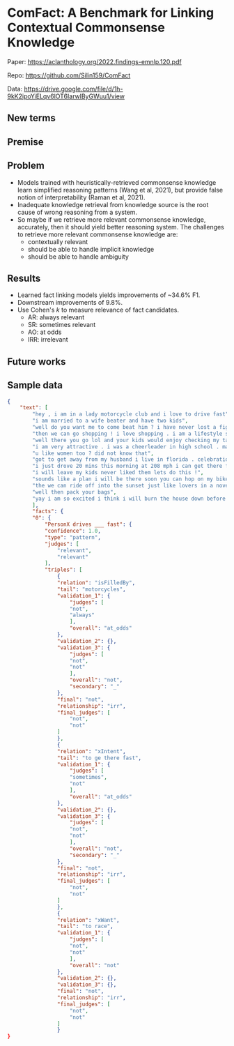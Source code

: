# ComFact: A Benchmark for Linking Contextual Commonsense Knowledge 
Paper: https://aclanthology.org/2022.findings-emnlp.120.pdf

Repo:  https://github.com/Silin159/ComFact

Data:  https://drive.google.com/file/d/1h-9kK2ipoYiELqv6lOT6IarwlByGWuu1/view

## New terms


## Premise

## Problem
* Models trained with heuristically-retrieved commonsense knowledge learn simplified reasoning patterns (Wang et al, 2021), but provide false notion of interpretability (Raman et al, 2021).
* Inadequate knowledge retrieval from knowledge source is the root cause of wrong reasoning from a system. 
* So maybe if we retrieve more relevant commonsense knowledge, accurately, then it should yield better reasoning system. The challenges to retrieve more relevant commonsense knowledge are:
    * contextually relevant
    * should be able to handle implicit knowledge
    * should be able to handle ambiguity

## Results
* Learned fact linking models yields improvements of ~34.6% F1.
* Downstream improvements of 9.8%.
* Use Cohen's $k$ to measure relevance of fact candidates.
    * AR: always relevant
    * SR: sometimes relevant
    * AO: at odds
    * IRR: irrelevant

## Future works


## Sample data
``` json
{
    "text": [
        "hey , i am in a lady motorcycle club and i love to drive fast",
        "i am married to a wife beater and have two kids",
        "well do you want me to come beat him ? i have never lost a fight",
        "then we can go shopping ! i love shopping . i am a lifestyle shop blogger .",
        "well there you go lol and your kids would enjoy checking my tatts i have got 12",
        "i am very attractive . i was a cheerleader in high school . maybe we can go on a date",
        "u like women too ? did not know that",
        "got to get away from my husband i live in florida . celebration florida come meet me",
        "i just drove 20 mins this morning at 208 mph i can get there fast",
        "i will leave my kids never liked them lets do this !",
        "sounds like a plan i will be there soon you can hop on my bike",
        "the we can ride off into the sunset just like lovers in a novel",
        "well then pack your bags",
        "yay i am so excited i think i will burn the house down before i leave ."
        ],
        "facts": {
        "0": {
            "PersonX drives ___ fast": {
            "confidence": 1.0,
            "type": "pattern",
            "judges": [
                "relevant",
                "relevant"
            ],
            "triples": [
                {
                "relation": "isFilledBy",
                "tail": "motorcycles",
                "validation_1": {
                    "judges": [
                    "not",
                    "always"
                    ],
                    "overall": "at_odds"
                },
                "validation_2": {},
                "validation_3": {
                    "judges": [
                    "not",
                    "not"
                    ],
                    "overall": "not",
                    "secondary": "_"
                },
                "final": "not",
                "relationship": "irr",
                "final_judges": [
                    "not",
                    "not"
                ]
                },
                {
                "relation": "xIntent",
                "tail": "to ge there fast",
                "validation_1": {
                    "judges": [
                    "sometimes",
                    "not"
                    ],
                    "overall": "at_odds"
                },
                "validation_2": {},
                "validation_3": {
                    "judges": [
                    "not",
                    "not"
                    ],
                    "overall": "not",
                    "secondary": "_"
                },
                "final": "not",
                "relationship": "irr",
                "final_judges": [
                    "not",
                    "not"
                ]
                },
                {
                "relation": "xWant",
                "tail": "to race",
                "validation_1": {
                    "judges": [
                    "not",
                    "not"
                    ],
                    "overall": "not"
                },
                "validation_2": {},
                "validation_3": {},
                "final": "not",
                "relationship": "irr",
                "final_judges": [
                    "not",
                    "not"
                ]
                }
}
```

